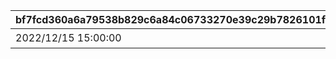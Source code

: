 |bf7fcd360a6a79538b829c6a84c06733270e39c29b7826101f72b76d6d6677c9|533da3f5c53d9c1e2083e92851b6163d095a7758482101dd24524032b8ee753f|1212e87fa35368686dc6162d5a1da56d22666b506b0f9f47f5d80c23c93991c4|f8843dd33fa1d75a3d1fd4c9802e84421aa8dc8f743d700f8f25cdb53729eb64|24d33e016be0fc1b41a92de93166e35bef44c903f32bf023ffc6ba9034e3af6d|38b60307bd862c8fc3d9b671c15043b8c96d787be676f1770b4cc09bc2c09b47|f31e99d13c190528e87fc68186e225c7b21c950a3703f8ced8243ce0068ad298|0122b43001950d1b212d761c27f987fba7c886219a8076b91aa43383974ae0e1|ac1e97dd75911547820bd72c3599030b8d090ce4a441fffee53a96c4ebcf9f9b|e72f37f90658144f1824b62347b788803d6f33bbd280206e1cc2e5747b1d7e4a|578bb914b341402fbcfbfaca0af7d0718d4ab246f37dde96fe7c95dd28460db1|488fed6209849dc5c3994aba9f8da7464bfc4e2157af65377ac97a4c65b886c2|
| --- | --- | --- | --- | --- | --- | --- | --- | --- | --- | --- | --- |
|2022/12/15 15:00:00|2022/12/22 11:59:59|9000003|終炎のエリュシオン|bgm_M643|2000002|2116006|2022/12/16 12:00:00|2023/01/09 11:59:59|2022/12/23 11:59:59|3||